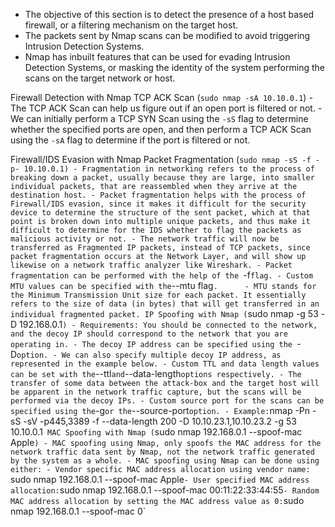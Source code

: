 - The objective of this section is to detect the presence of a host based firewall, or a filtering mechanism on the target host.
- The packets sent by Nmap scans can be modified to avoid triggering Intrusion Detection Systems.
- Nmap has inbuilt features that can be used for evading Intrusion Detection Systems, or masking the identity of the system performing the scans on the target network or host.

Firewall Detection with Nmap
	TCP ACK Scan (`sudo nmap -sA 10.10.0.1`)
		- The TCP ACK Scan can help us figure out if an open port is filtered or not.
		- We can initially perform a TCP SYN Scan using the `-sS` flag to determine whether the specified ports are open, and then perform a TCP ACK Scan using the `-sA` flag to determine if the port is filtered or not.

Firewall/IDS Evasion with Nmap
	Packet Fragmentation (`sudo nmap -sS -f -p- 10.10.0.1)
		- Fragmentation in networking refers to the process of breaking down a packet, usually because they are large, into smaller individual packets, that are reassembled when they arrive at the destination host.
		- Packet fragmentation helps with the process of Firewall/IDS evasion, since it makes it difficult for the security device to determine the structure of the sent packet, which at that point is broken down into multiple unique packets, and thus make it difficult to determine for the IDS whether to flag the packets as malicious activity or not.
		- The network traffic will now be transferred as Fragmented IP packets, instead of TCP packets, since packet fragmentation occurs at the Network Layer, and will show up likewise on a network traffic analyzer like Wireshark.
		- Packet fragmentation can be performed with the help of the `-f` flag.
		- Custom MTU values can be specified with the `--mtu flag`.		
		- MTU stands for the Minimum Transmission Unit size for each packet. It essentially refers to the size of data (in bytes) that will get transferred in an individual fragmented packet.
	 IP Spoofing with Nmap (`sudo nmap -g 53 -D 192.168.0.1`)
		- Requirements: You should be connected to the network, and the decoy IP should correspond to the network that you are operating in.
		- The decoy IP address can be specified using the `-D` option.
		- We can also specify multiple decoy IP address, as represented in the example below.
		- Custom TTL and data length values can be set with the `--ttl` and `--data-length` options respectively.
		- The transfer of some data between the attack-box and the target host will be apparent in the network traffic capture, but the scans will be performed via the decoy IPs.
		- Custom source port for the scans can be specified using the `-g` or the `--source-port` option.
		- Example: `nmap -Pn -sS -sV -p445,3389 -f --data-length 200 -D 10.10.23.1,10.10.23.2 -g 53 10.10.0.1`
	MAC Spoofing with Nmap (`sudo nmap 192.168.0.1 --spoof-mac Apple`)
		- MAC spoofing using Nmap, only spoofs the MAC address for the network traffic data sent by Nmap, not the network traffic generated by the system as a whole.
		- MAC spoofing using Nmap can be done using either:
			- Vendor specific MAC address allocation using vendor name: `sudo nmap 192.168.0.1 --spoof-mac Apple`
			- User specified MAC address allocation: `sudo nmap 192.168.0.1 --spoof-mac 00:11:22:33:44:55`
			- Random MAC address allocation by setting the MAC address value as 0: `sudo nmap 192.168.0.1 --spoof-mac 0`